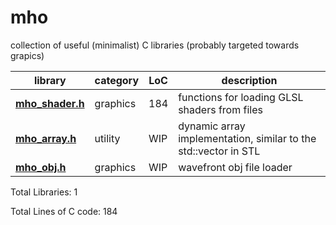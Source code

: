 # mho
collection of useful (minimalist) C libraries (probably targeted towards grapics)

<a name="mho_libs"></a>

library    | category | LoC | description
--------------------- | -------- | --- | --------------------------------
**[mho_shader.h](mho_shader.h)**| graphics | 184 | functions for loading GLSL shaders from files
**[mho_array.h](mho_array.h)**| utility | WIP | dynamic array implementation, similar to the std::vector in STL
**[mho_obj.h](mho_obj.h)**| graphics | WIP | wavefront obj file loader

Total Libraries: 1

Total Lines of C code: 184
